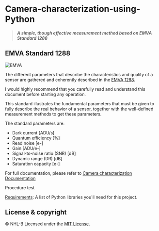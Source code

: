 # Camera-characterization-using-Python 
> #### *A simple, though effective measurement method based on EMVA Standard 1288*

## EMVA Standard 1288
![EMVA](https://user-images.githubusercontent.com/92443490/159484319-394a24ef-433c-4ce3-9343-60d90512708f.png)


The different parameters that describe the characteristics and quality of a sensor are gathered and coherently described in the [EMVA 1288](https://www.emva.org/standards-technology/emva-1288/). 

I would highly recommend that you carefully read and understand this document before starting any operation.

This standard illustrates the fundamental parameters that must be given to fully describe the real behavior of a sensor, together with the well-defined measurement methods to get these parameters. 

The standard parameters are:
- Dark current [ADU/s]
- Quantum efficiency [%]
- Read noise [e-]
- Gain [ADU/e-]
- Signal-to-noise ratio (SNR) [dB]
- Dynamic range (DR) [dB]
- Saturation capacity [e-] 

For full documentation, please refer to [Camera characterization Documentation](https://github.com/NHL-B/Camera-characterization-using-Python/tree/main/Camera%20characterization%20Documentation)

Procedure test

[Requirements](requirements.txt): A list of Python libraries you'll need for this project.

## License & copyright
© NHL-B
Licensed under the [MIT License](LICENSE).